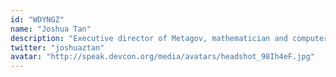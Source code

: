 ```yaml
---
id: "WDYNGZ"
name: "Joshua Tan"
description: "Executive director of Metagov, mathematician and computer scientist at Oxford and Stanford. See joshuatan.com/research"
twitter: "joshuaztan"
avatar: "http://speak.devcon.org/media/avatars/headshot_98Ih4eF.jpg"
---
```

